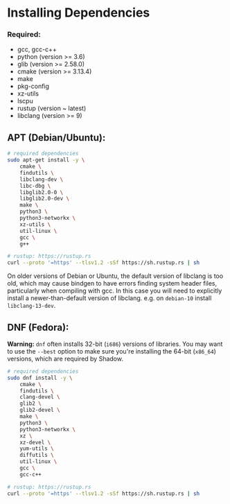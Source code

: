 # Installing Dependencies

### Required:
  + gcc, gcc-c++
  + python (version >= 3.6)
  + glib (version >= 2.58.0)
  + cmake (version >= 3.13.4)
  + make
  + pkg-config
  + xz-utils
  + lscpu
  + rustup (version \~ latest)
  + libclang (version >= 9)

## APT (Debian/Ubuntu):

```bash
# required dependencies
sudo apt-get install -y \
    cmake \
    findutils \
    libclang-dev \
    libc-dbg \
    libglib2.0-0 \
    libglib2.0-dev \
    make \
    python3 \
    python3-networkx \
    xz-utils \
    util-linux \
    gcc \
    g++

# rustup: https://rustup.rs
curl --proto '=https' --tlsv1.2 -sSf https://sh.rustup.rs | sh
```

On older versions of Debian or Ubuntu, the default version of libclang is too
old, which may cause bindgen to have errors finding system header files,
particularly when compiling with gcc. In this case you will need to explicitly
install a newer-than-default version of libclang. e.g. on `debian-10` install
`libclang-13-dev`.

## DNF (Fedora):

**Warning:** `dnf` often installs 32-bit (`i686`) versions of
libraries. You may want to use the `--best` option to make sure you're
installing the 64-bit (`x86_64`) versions, which are required by Shadow.

```bash
# required dependencies
sudo dnf install -y \
    cmake \
    findutils \
    clang-devel \
    glib2 \
    glib2-devel \
    make \
    python3 \
    python3-networkx \
    xz \
    xz-devel \
    yum-utils \
    diffutils \
    util-linux \
    gcc \
    gcc-c++

# rustup: https://rustup.rs
curl --proto '=https' --tlsv1.2 -sSf https://sh.rustup.rs | sh
```
